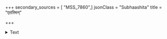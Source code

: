 +++
secondary_sources = [ "MSS_7860",]
jsonClass = "Subhaashita"
title = "एतस्मिन्"

+++

<details><summary>Text</summary>

एतस्मिन् घनचन्दनार्द्रवपुषो निद्राकषायेक्षणा लीलालोलमृदूल्लसद्भुजलताव्याजृम्भमाण् आ मुहुः।  
निर्गच्छन्ति शनैरहःपरिणतौ मन्दा लतामन्दिरात् स्वेदाम्भःकणदन्तुरस्तनतटाभोगाः कुरङ्गीदृशः॥
</details>
